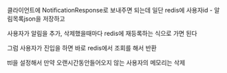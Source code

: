 클라이언트에 NotificationResponse로 보내주면 되는데
일단 redis에 사용자id - 알림목록json을 저장하고

사용자가 알림을 추가, 삭제했을때마다 redis에 재등록하는 식으로 가면 된다


그럼 사용자가 진입을 하면 바로 redis에서 조회를 해서 반환

ttl을 설정해서 만약 오랜시간동안들어오지 않는 사용자의 메모리는 삭제
